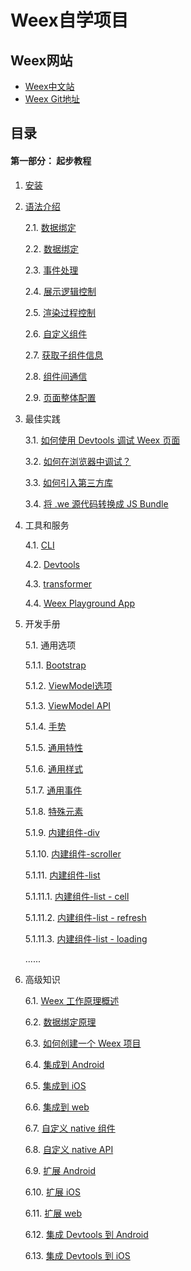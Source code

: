 # Weex自学项目

## Weex网站

* [Weex中文站](http://alibaba.github.io/weex/cn/)
* [Weex Git地址](https://github.com/alibaba/weex)

## 目录

#### 第一部分： 起步教程

1. [安装](./documents/01.tutorial/01.install.md)
2. [语法介绍](./documents/01.tutorial/02.syntax.main.md)

    2.1. [数据绑定](./documents/01.tutorial/03.syntax.data-binding.md)
    
    2.2. [数据绑定](./documents/01.tutorial/04.syntax.style-n-class.md)

    2.3. [事件处理](./documents/01.tutorial/05.syntax.events.md)
    
    2.4. [展示逻辑控制](./documents/01.tutorial/06.syntax.display-logic.md)
    
    2.5. [渲染过程控制](./documents/01.tutorial/07.syntax.render-logic.md)
    
    2.6. [自定义组件](./documents/01.tutorial/08.syntax.composed-component.md)
    
    2.7. [获取子组件信息](./documents/01.tutorial/09.syntax.id.md)
    
    2.8. [组件间通信](./documents/01.tutorial/10.syntax.comm.md)
    
    2.9. [页面整体配置](./documents/01.tutorial/11.syntax.config-n-data.md)
    
3. 最佳实践

    3.1. [如何使用 Devtools 调试 Weex 页面](./documents/01.tutorial/12.how-to.debug-with-devtools.md)
    
    3.2. [如何在浏览器中调试？](./documents/01.tutorial/13.how-to.debug-with-html5.md)
    
    3.3. [如何引入第三方库](./documents/01.tutorial/14.how-to.require-3rd-party-libs.md)
    
    3.4. [将 .we 源代码转换成 JS Bundle](./documents/01.tutorial/15.how-to.transform-code-into-js-bundle.md)

4. 工具和服务

    4.1. [CLI](./documents/02.tools/01.tools.cli.md)
    
    4.2. [Devtools](./documents/02.tools/02.tools.devtools.md)
    
    4.3. [transformer](./documents/02.tools/03.tools.transformer.md)
    
    4.4. [Weex Playground App](./documents/02.tools/04.tools.playground-app.md)
    
5. 开发手册

    5.1. 通用选项
    
    5.1.1. [Bootstrap](./documents/03.references/01.references.bootstrap.md)
    
    5.1.2. [ViewModel选项](./documents/03.references/02.references.component-defs.md)
    
    5.1.3. [ViewModel API](./documents/03.references/03.references.api.md)
    
    5.1.4. [手势](./documents/03.references/04.references.gesture.md)
    
    5.1.5. [通用特性](./documents/03.references/05.references.common-attrs.md)
    
    5.1.6. [通用样式](./documents/03.references/06.references.common-style.md)
    
    5.1.7. [通用事件](./documents/03.references/07.references.common-event.md)
    
    5.1.8. [特殊元素](./documents/03.references/08.references.special-element.md)
    
    5.1.9. [内建组件-div](./documents/03.references/09.references.component-div.md)
     
    5.1.10. [内建组件-scroller](./documents/03.references/10.references.component-scroller.md)
    
    5.1.11. [内建组件-list](./documents/03.references/11.references.component-list.md)
    
    5.1.11.1. [内建组件-list - cell](./documents/03.references/12.references.component-list-cell.md)
    
    5.1.11.2. [内建组件-list - refresh](./documents/03.references/13.references.component-list-refresh.md)
    
    5.1.11.3. [内建组件-list - loading](./documents/03.references/14.references.component-list-loading.md)
   
   ......
   
6. 高级知识

    6.1. [Weex 工作原理概述](./documents/04.advanced/01.advanced.how-it-works.md)
    
    6.2. [数据绑定原理](./documents/04.advanced/02.advanced.how-data-binding-works.md)
    
    6.3. [如何创建一个 Weex 项目](./documents/04.advanced/03.advanced.create-a-weex-project.md)
    
    6.4. [集成到 Android](./documents/04.advanced/)
    
    6.5. [集成到 iOS](./documents/04.advanced/)
    
    6.6. [集成到 web](./documents/04.advanced/)
    
    6.7. [自定义 native 组件](./documents/04.advanced/)
    
    6.8. [自定义 native API](./documents/04.advanced/)
    
    6.9. [扩展 Android](./documents/04.advanced/)
    
    6.10. [扩展 iOS](./documents/04.advanced/)
    
    6.11. [扩展 web](./documents/04.advanced/)
    
    6.12. [集成 Devtools 到 Android](./documents/04.advanced/)
    
    6.13. [集成 Devtools 到 iOS](./documents/04.advanced/)